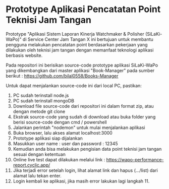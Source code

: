 # Prototype Aplikasi Pencatatan Point Teknisi Jam Tangan

Prototype "Aplikasi Sistem Laporan Kinerja Watchmaker & Polisher (SiLaKi-WaPo)" di Service Center Jam Tangan X ini bertujuan untuk membantu pengguna melakukan pencatatan point berdasarkan pekerjaan yang dilakukan oleh teknisi jam tangan dengan memanfaat teknologi aplikasi berbasis website.

Pada repositori ini berisikan source-code prototype aplikasi SiLaKi-WaPo yang dikembangkan dari master aplikasi "Book-Manager" pada sumber berikut : https://github.com/bilal0558/Books-Manager

Untuk dapat menjalankan source-code ini dari local PC, pastikan:

1. PC sudah terinstall node.js
2. PC sudah terinstall mongoDB
3. Download file source-code dari repositori ini dalam format zip, atau dengan metode git clone
4. Ekstrak source-code yang sudah di download atau buka folder yang berisi source-code dengan cmd / powershell
5. Jalankan perintah "nodemon" untuk mulai menjalankan aplikasi
6. Buka browser, lalu akses alamat localhost:3000
7. Prototype aplikasi siap dijalankan
8. Masukkan user name : user dan password : 12345
9. Kemudian anda bisa melakukan pengisian data point teknisi jam tangan sesuai dengan ketentuan
10. Online live test dapat dilakukan melalui link : https://wapo-performance-report.cyclic.app/
11. Jika terjadi error setelah login, lihat alamat link dan hapus (.../list) dari alamat lalu tekan enter.
12. Login kembali ke aplikasi, jika masih error lakukan lagi langkah 11.

